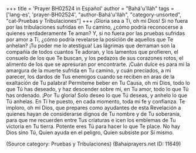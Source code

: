 +++
title = 'Prayer BH02524 in Español'
author = "Bahá'u'lláh"
tags = ['lang-es', 'prayer-BH02524', "author-Bahá'u'lláh", "category-unsorted", "cat-Pruebas y Tribulaciones"]
+++
¡Gloria sea a Ti, oh mi Dios! Si no fuera por las tribulaciones sufridas en Tu camino, ¿cómo podría reconocerse a quienes verdaderamente Te aman? Y, si no fuera por las pruebas sufridas por amor a Ti, ¿cómo podría revelarse la posición de aquellos que Te anhelan? ¡Tu poder me lo atestigua! Las lágrimas que derraman son la compañía de todos cuantos Te adoran, y los lamentos que profieren, el consuelo de los que Te buscan, y los pedazos de sus corazones rotos, el alimento de los que se apresuran por encontrarte.
¡Cuán dulce es para mí la amargura de la muerte sufrida en Tu camino, y cuán preciados, a mi parecer, los dardos de Tus enemigos cuando se reciben en aras de la exaltación de Tu palabra! Permíteme beber en Tu Causa, oh mi Dios, todo lo que Tú has deseado, y haz descender sobre mí, en Tu amor, todo lo que Tú has ordenado. ¡Por Tu gloria! Solo deseo lo que Tú deseas, y anhelo lo que Tú anhelas. En Ti he puesto, en cada momento, toda mi fe y confianza.
Te imploro, oh mi Dios, que prepares como ayudantes de esta Revelación a quienes hayan de considerarse dignos de Tu nombre y de Tu soberanía, para que me recuerden entre Tus criaturas e icen los emblemas de Tu victoria en Tu tierra.
Potente eres Tú para hacer lo que Te place. No hay Dios sino Tú, Quien ayuda en el peligro, Quien subsiste por Sí mismo.

(Source category: Pruebas y Tribulaciones)
(Bahaiprayers.net ID: 11649)
